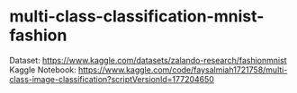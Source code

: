 # multi-class-classification-mnist-fashion

Dataset: https://www.kaggle.com/datasets/zalando-research/fashionmnist
Kaggle Notebook: https://www.kaggle.com/code/faysalmiah1721758/multi-class-image-classification?scriptVersionId=177204650
